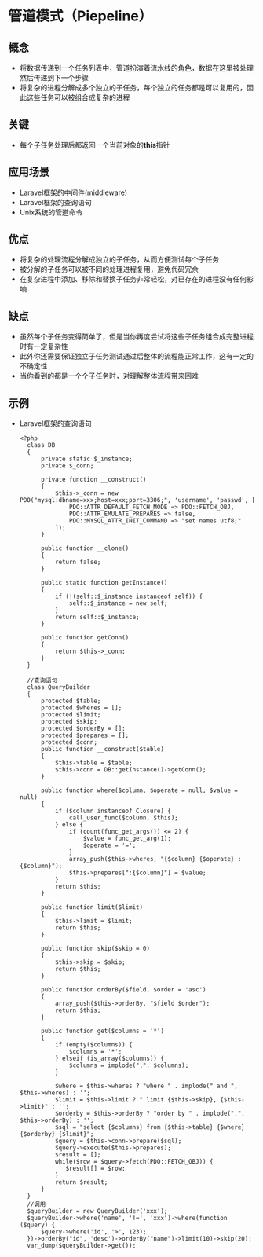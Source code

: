 # 管道模式（Piepeline）

## 概念
- 将数据传递到一个任务列表中，管道扮演着流水线的角色，数据在这里被处理然后传递到下一个步骤
- 将复杂的进程分解成多个独立的子任务，每个独立的任务都是可以复用的，因此这些任务可以被组合成复杂的进程

## 关键
- 每个子任务处理后都返回一个当前对象的**this**指针

## 应用场景
- Laravel框架的中间件(middleware)
- Laravel框架的查询语句  
- Unix系统的管道命令

## 优点
- 将复杂的处理流程分解成独立的子任务，从而方便测试每个子任务
- 被分解的子任务可以被不同的处理进程复用，避免代码冗余
- 在复杂进程中添加、移除和替换子任务非常轻松，对已存在的进程没有任何影响

## 缺点
- 虽然每个子任务变得简单了，但是当你再度尝试将这些子任务组合成完整进程时有一定复杂性
- 此外你还需要保证独立子任务测试通过后整体的流程能正常工作，这有一定的不确定性
- 当你看到的都是一个个子任务时，对理解整体流程带来困难

## 示例
- Laravel框架的查询语句

      <?php
        class DB
        {
            private static $_instance;
            private $_conn;

            private function __construct()
            {
                $this->_conn = new PDO("mysql:dbname=xxx;host=xxx;port=3306;", 'username', 'passwd', [
                    PDO::ATTR_DEFAULT_FETCH_MODE => PDO::FETCH_OBJ,
                    PDO::ATTR_EMULATE_PREPARES => false,
                    PDO::MYSQL_ATTR_INIT_COMMAND => "set names utf8;"
                ]);
            }

            public function __clone()
            {
                return false;
            }

            public static function getInstance()
            {
                if (!(self::$_instance instanceof self)) {
                    self::$_instance = new self;
                }
                return self::$_instance;
            }

            public function getConn()
            {
                return $this->_conn;
            }
        }

        //查询语句
        class QueryBuilder
        {
            protected $table;
            protected $wheres = [];
            protected $limit;
            protected $skip;
            protected $orderBy = [];
            protected $prepares = [];
            protected $conn;
            public function __construct($table)
            {
                $this->table = $table;
                $this->conn = DB::getInstance()->getConn();
            }

            public function where($column, $operate = null, $value = null)
            {
                if ($column instanceof Closure) {
                    call_user_func($column, $this);
                } else {
                    if (count(func_get_args()) <= 2) {
                        $value = func_get_arg(1);
                        $operate = '=';
                    }
                    array_push($this->wheres, "{$column} {$operate} :{$column}");
                    $this->prepares[":{$column}"] = $value;
                }
                return $this;
            }

            public function limit($limit)
            {
                $this->limit = $limit;
                return $this;
            }

            public function skip($skip = 0)
            {
                $this->skip = $skip;
                return $this;
            }

            public function orderBy($field, $order = 'asc')
            {
                array_push($this->orderBy, "$field $order");
                return $this;
            }

            public function get($columns = '*')
            {
                if (empty($columns)) {
                    $columns = '*';
                } elseif (is_array($columns)) {
                    $columns = implode(",", $columns);
                }

                $where = $this->wheres ? "where " . implode(" and ", $this->wheres) : '';
                $limit = $this->limit ? " limit {$this->skip}, {$this->limit}" : '';
                $orderby = $this->orderBy ? "order by " . implode(",", $this->orderBy) : '';
                $sql = "select {$columns} from {$this->table} {$where} {$orderby} {$limit}";
                $query = $this->conn->prepare($sql);
                $query->execute($this->prepares);
                $result = [];
                while($row = $query->fetch(PDO::FETCH_OBJ)) {
                   $result[] = $row;
                }
                return $result;
            }
        }
        //调用
        $queryBuilder = new QueryBuilder('xxx');
        $queryBuilder->where('name', '!=', 'xxx')->where(function ($query) {
            $query->where('id', '>', 123);
        })->orderBy("id", 'desc')->orderBy("name")->limit(10)->skip(20);
        var_dump($queryBuilder->get());
